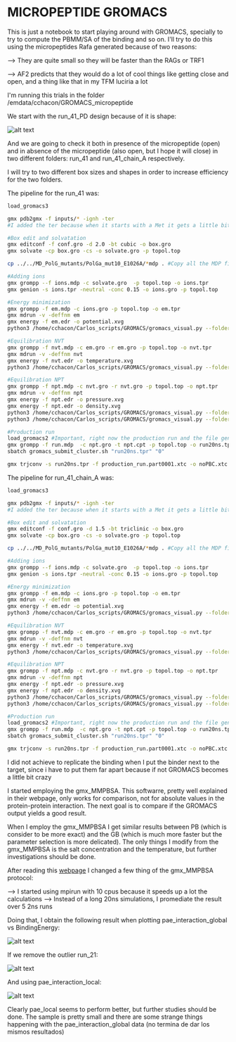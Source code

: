 


# MICROPEPTIDE GROMACS

This is just a notebook to start playing around with GROMACS, specially to try to compute the PBMM/SA of the binding and so on.
I'll try to do this using the micropeptides Rafa generated because of two reasons:

--> They are quite small so they will be faster than the RAGs or TRF1

--> AF2 predicts that they would do a lot of cool things like getting close and open, and a thing like that in my TFM luciria a lot

I'm running this trials in the folder /emdata/cchacon/GROMACS_micropeptide

We start with the run_41_PD design because of it is shape:

![alt text](figures/run_41.png)

And we are going to check it both in presence of the micropeptide (open) and in absence of the micropeptide (also open, but I hope it will close) in two different folders: run_41 and run_41_chain_A respectively.

I will try to two different box sizes and shapes in order to increase efficiency for the two folders.

The pipeline for the run_41 was:

```bash 
load_gromacs3

gmx pdb2gmx -f inputs/* -ignh -ter
#I added the ter because when it starts with a Met it gets a little bit silly, so you have to specify the termini (1 0 works for me)

#Box edit and solvatation
gmx editconf -f conf.gro -d 2.0 -bt cubic -o box.gro 
gmx solvate -cp box.gro -cs -o solvate.gro -p topol.top

cp ../../MD_PolG_mutants/PolGa_mut10_E1026A/*mdp . #Copy all the MDP files !!!!

#Adding ions
gmx grompp --f ions.mdp -c solvate.gro  -p topol.top -o ions.tpr
gmx genion -s ions.tpr -neutral -conc 0.15 -o ions.gro -p topol.top

#Energy minimization
gmx grompp -f em.mdp -c ions.gro -p topol.top -o em.tpr
gmx mdrun -v -deffnm em
gmx energy -f em.edr -o potential.xvg
python3 /home/cchacon/Carlos_scripts/GROMACS/gromacs_visual.py --folder plots --file potential.xvg --mode E

#Equilibration NVT
gmx grompp -f nvt.mdp -c em.gro -r em.gro -p topol.top -o nvt.tpr
gmx mdrun -v -deffnm nvt
gmx energy -f nvt.edr -o temperature.xvg
python3 /home/cchacon/Carlos_scripts/GROMACS/gromacs_visual.py --folder plots --file temperature.xvg --mode T

#Equilibration NPT
gmx grompp -f npt.mdp -c nvt.gro -r nvt.gro -p topol.top -o npt.tpr
gmx mdrun -v -deffnm npt
gmx energy -f npt.edr -o pressure.xvg
gmx energy -f npt.edr -o density.xvg
python3 /home/cchacon/Carlos_scripts/GROMACS/gromacs_visual.py --folder plots --file density.xvg --mode D
python3 /home/cchacon/Carlos_scripts/GROMACS/gromacs_visual.py --folder plots --file pressure.xvg --mode P

#Production run
load_gromacs2 #Important, right now the production run and the file generations are done in different versions, so to generate the last file you have to use the older version of GROMACS Change!!
gmx grompp -f run.mdp  -c npt.gro -t npt.cpt -p topol.top -o run20ns.tpr
sbatch gromacs_submit_cluster.sh "run20ns.tpr" "0"

gmx trjconv -s run20ns.tpr -f production_run.part0001.xtc -o noPBC.xtc -pbc mol -center
```

The pipeline for run_41_chain_A was:


```bash 
load_gromacs3

gmx pdb2gmx -f inputs/* -ignh -ter
#I added the ter because when it starts with a Met it gets a little bit silly, so you have to specify the termini (1 0 works for me)

#Box edit and solvatation
gmx editconf -f conf.gro -d 1.5 -bt triclinic -o box.gro 
gmx solvate -cp box.gro -cs -o solvate.gro -p topol.top

cp ../../MD_PolG_mutants/PolGa_mut10_E1026A/*mdp . #Copy all the MDP files !!!!

#Adding ions
gmx grompp --f ions.mdp -c solvate.gro  -p topol.top -o ions.tpr
gmx genion -s ions.tpr -neutral -conc 0.15 -o ions.gro -p topol.top

#Energy minimization
gmx grompp -f em.mdp -c ions.gro -p topol.top -o em.tpr
gmx mdrun -v -deffnm em
gmx energy -f em.edr -o potential.xvg
python3 /home/cchacon/Carlos_scripts/GROMACS/gromacs_visual.py --folder plots --file potential.xvg --mode E

#Equilibration NVT
gmx grompp -f nvt.mdp -c em.gro -r em.gro -p topol.top -o nvt.tpr
gmx mdrun -v -deffnm nvt
gmx energy -f nvt.edr -o temperature.xvg
python3 /home/cchacon/Carlos_scripts/GROMACS/gromacs_visual.py --folder plots --file temperature.xvg --mode T

#Equilibration NPT
gmx grompp -f npt.mdp -c nvt.gro -r nvt.gro -p topol.top -o npt.tpr
gmx mdrun -v -deffnm npt
gmx energy -f npt.edr -o pressure.xvg
gmx energy -f npt.edr -o density.xvg
python3 /home/cchacon/Carlos_scripts/GROMACS/gromacs_visual.py --folder plots --file density.xvg --mode D
python3 /home/cchacon/Carlos_scripts/GROMACS/gromacs_visual.py --folder plots --file pressure.xvg --mode P

#Production run
load_gromacs2 #Important, right now the production run and the file generations are done in different versions, so to generate the last file you have to use the older version of GROMACS Change!!
gmx grompp -f run.mdp  -c npt.gro -t npt.cpt -p topol.top -o run20ns.tpr
sbatch gromacs_submit_cluster.sh "run20ns.tpr" "0"

gmx trjconv -s run20ns.tpr -f production_run.part0001.xtc -o noPBC.xtc -pbc mol -center
```


I did not achieve to replicate the binding when I put the binder next to the target, since i have to put them far apart because if not GROMACS becomes a little bit crazy

I started employing the gmx_MMPBSA. This softwarre, pretty well explained in their webpage, only works for comparison, not for absolute values in the protein-protein interaction. The next goal is to compare if the GROMACS output yields a good result.

When I employ the gmx_MMPBSA I get similar results between PB (which is consider to be more exact) and the GB (which is much more faster but the parameter selection is more delicated). The only things I modify from the gmx_MMPBSA is the salt concentration and the temperature, but further investigations should be done.

After reading this [webpage](https://pubs.acs.org/doi/full/10.1021/acs.chemrev.9b00055#) I changed a few thing of the gmx_MMPBSA protocol: 

--> I started using mpirun with 10 cpus because it speeds up a lot the calculations
--> Instead of a long 20ns simulations, I promediate the result over 5 2ns runs 

Doing that, I obtain the following result when plotting pae_interaction_global vs BindingEnergy:

![alt text](figures/DeltaVsPae.png)

If we remove the outlier run_21:

![alt text](figures/DeltavsPae_global.png)

And using pae_interaction_local:

![alt text](figures/DeltaVsPae_local.png)

Clearly pae_local seems to perform better, but further studies should be done. The sample is pretty small and there are some strange things happening with the pae_interaction_global data (no termina de dar los mismos resultados)
